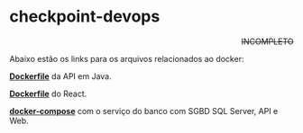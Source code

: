 # checkpoint-devops
<p align="right"><s>INCOMPLETO</s></p>
Abaixo estão os links para os arquivos relacionados ao docker:

[**Dockerfile**](https://github.com/juniorcavicchioli/checkpoint-devops/blob/main/DevOpsCP02/Dockerfile) da API em Java.

[**Dockerfile**](https://github.com/juniorcavicchioli/checkpoint-devops/blob/main/checkpoint/Dockerfile) do React.

[**docker-compose**](https://github.com/juniorcavicchioli/checkpoint-devops/blob/main/docker-compose.yml) com o serviço do banco com SGBD SQL Server, API e Web.
